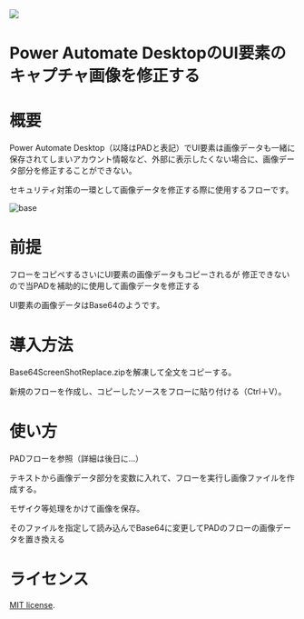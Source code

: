 <div id="top"></div>

<!-- ## 使用技術 -->
<!-- シールド一覧 -->
<!-- https://t8csp.csb.app/ -->
<p style="display: inline">
  <img src="https://img.shields.io/badge/-Power%20Automate%20Desktop-5391FE.svg?logo=Power%20Automate&style=popout"
</p>


# Power Automate DesktopのUI要素のキャプチャ画像を修正する


# 概要

Power Automate Desktop（以降はPADと表記）でUI要素は画像データも一緒に保存されてしまいアカウント情報など、外部に表示したくない場合に、画像データ部分を修正することができない。

セキュリティ対策の一環として画像データを修正する際に使用するフローです。

![base](https://github.com/yymat/PAD_Base64SSReplace/assets/61073941/9fd0c45b-380d-4b6e-93e0-d8f213d9b1ab)

# 前提

フローをコピペするさいにUI要素の画像データもコピーされるが
修正できないので当PADを補助的に使用して画像データを修正する

UI要素の画像データはBase64のようです。

# 導入方法

Base64ScreenShotReplace.zipを解凍して全文をコピーする。

新規のフローを作成し、コピーしたソースをフローに貼り付ける（Ctrl＋V）。

# 使い方

PADフローを参照（詳細は後日に…）

テキストから画像データ部分を変数に入れて、フローを実行し画像ファイルを作成する。

モザイク等処理をかけて画像を保存。

そのファイルを指定して読み込んでBase64に変更してPADのフローの画像データを置き換える


# ライセンス
 [MIT license](https://en.wikipedia.org/wiki/MIT_License).
